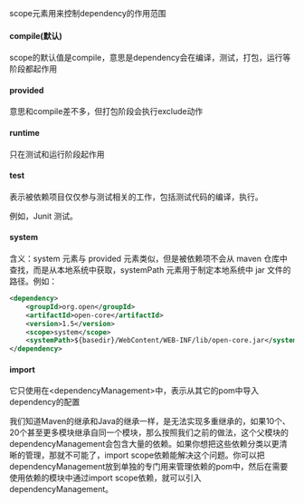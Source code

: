 scope元素用来控制dependency的作用范围

#### compile(默认)

scope的默认值是compile，意思是dependency会在编译，测试，打包，运行等阶段都起作用

#### provided

意思和compile差不多，但打包阶段会执行exclude动作

#### runtime

只在测试和运行阶段起作用

#### test

表示被依赖项目仅仅参与测试相关的工作，包括测试代码的编译，执行。

例如，Junit 测试。

#### system

含义：system 元素与 provided 元素类似，但是被依赖项不会从 maven 仓库中查找，而是从本地系统中获取，systemPath 元素用于制定本地系统中 jar 文件的路径。例如：

```xml
<dependency>
    <groupId>org.open</groupId>
    <artifactId>open-core</artifactId>
    <version>1.5</version>
    <scope>system</scope>
    <systemPath>${basedir}/WebContent/WEB-INF/lib/open-core.jar</systemPath>
</dependency>
```

#### import

它只使用在\<dependencyManagement>中，表示从其它的pom中导入dependency的配置

我们知道Maven的继承和Java的继承一样，是无法实现多重继承的，如果10个、20个甚至更多模块继承自同一个模块，那么按照我们之前的做法，这个父模块的dependencyManagement会包含大量的依赖。如果你想把这些依赖分类以更清晰的管理，那就不可能了，import scope依赖能解决这个问题。你可以把dependencyManagement放到单独的专门用来管理依赖的pom中，然后在需要使用依赖的模块中通过import scope依赖，就可以引入dependencyManagement。

